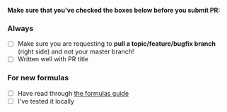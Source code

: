 **Make sure that you've checked the boxes below before you submit PR:**

### Always

- [ ] Make sure you are requesting to **pull a topic/feature/bugfix branch** (right side) and not your master branch!
- [ ] Written well with PR title

### For new formulas

- [ ] Have read through [the formulas guide](../formulas/README-zh.md)
- [ ] I've tested it locally

<!--
Put an `x` into the [ ] to show you have filled the information
-->
